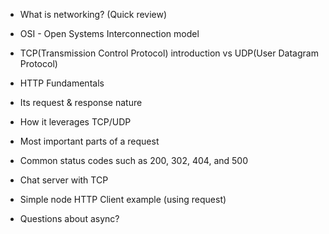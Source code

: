 - What is networking? (Quick review)
- OSI - Open Systems Interconnection model
- TCP(Transmission Control Protocol) introduction vs UDP(User Datagram Protocol)
- HTTP Fundamentals
- Its request & response nature
- How it leverages TCP/UDP
- Most important parts of a request
- Common status codes such as 200, 302, 404, and 500
- Chat server with TCP
- Simple node HTTP Client example (using request)

- Questions about async?
